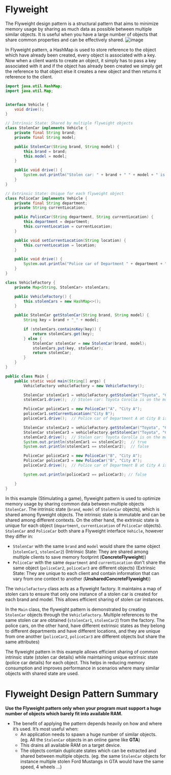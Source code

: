 # Flyweight
The Flyweight design pattern is a structural pattern that aims to minimize memory usage by sharing as much data as possible between multiple similar objects. It is useful when you have a large number of objects that share common properties and can be effectively shared.
![image](https://github.com/boushphong/Design-Patterns/assets/59940078/ff1d0810-7e6d-4704-8157-c46249509ca1)

In Flyweight pattern, a HashMap is used to store reference to the object which have already been created, every object is associated with a key. Now when a client wants to create an object, it simply has to pass a key associated with it and if the object has already been created we simply get the reference to that object else it creates a new object and then returns it reference to the client.

```java
import java.util.HashMap;
import java.util.Map;


interface Vehicle {
    void drive();
}

// Intrinsic State: Shared by multiple flyweight objects
class StolenCar implements Vehicle {
    private final String brand;
    private final String model;

    public StolenCar(String brand, String model) {
        this.brand = brand;
        this.model = model;
    }

    public void drive() {
        System.out.println("Stolen car: " + brand + " " + model + " is on the move");
    }
}

// Extrinsic State: Unique for each flyweight object
class PoliceCar implements Vehicle {
    private final String department;
    private String currentLocation;

    public PoliceCar(String department, String currentLocation) {
        this.department = department;
        this.currentLocation = currentLocation;
    }

    public void setCurrentLocation(String location) {
        this.currentLocation = location;
    }

    public void drive() {
        System.out.println("Police car of Department " + department + " at " + currentLocation + " is on a patrol");
    }
}

class VehicleFactory {
    private Map<String, StolenCar> stolenCars;

    public VehicleFactory() {
        this.stolenCars = new HashMap<>();
    }

    public StolenCar getStolenCar(String brand, String model) {
        String key = brand + "_" + model;

        if (stolenCars.containsKey(key)) {
            return stolenCars.get(key);
        } else {
            StolenCar stolenCar = new StolenCar(brand, model);
            stolenCars.put(key, stolenCar);
            return stolenCar;
        }
    }
}

public class Main {
    public static void main(String[] args) {
        VehicleFactory vehicleFactory = new VehicleFactory();

        StolenCar stolenCar1 = vehicleFactory.getStolenCar("Toyota", "Corolla");
        stolenCar1.drive();  // Stolen car: Toyota Corolla is on the move

        PoliceCar policeCar1 = new PoliceCar("A", "City A");
        policeCar1.setCurrentLocation("City B");
        policeCar1.drive();  // Police car of Department A at City B is on a patrol

        StolenCar stolenCar2 = vehicleFactory.getStolenCar("Toyota", "Corolla");
        StolenCar stolenCar3 = vehicleFactory.getStolenCar("Toyota", "Camry");
        stolenCar2.drive();  // Stolen car: Toyota Corolla is on the move
        System.out.println(stolenCar1 == stolenCar2);  // true
        System.out.println(stolenCar1 == stolenCar2);  // false

        PoliceCar policeCar2 = new PoliceCar("B", "City A");
        PoliceCar policeCar3 = new PoliceCar("B", "City A");
        policeCar2.drive();  // Police car of Department B at City A is on a patrol

        System.out.println(policeCar2 == policeCar3); // false

    }
}
```

In this example (Stimulating a game), flyweight pattern is used to optimize memory usage by sharing common data between multiple objects `StolenCar`. The intrinsic state (`brand`, `model` of `StolenCar` objects), which is shared among flyweight objects. The intrinsic state is immutable and can be shared among different contexts. On the other hand, the extrinsic state is unique for each object (`department`, `currentLocation` of `PoliceCar` objects). `StolenCar` and `PoliceCar` both share a Flyweight interface `Vehicle`, however they differ in:
- `StolenCar` with the same `brand` and `model` would share the same object (`stolenCar1`, `stolenCar2`) (Intrinsic State: They are shared among multiple clients to save memory footprint (**ConcreteFlyweight**))
- `PoliceCar` with the same `department` and `currentLocation` don't share the same object (`policeCar2`, `policeCar3` are different objects) (Extrinsic State: They are unique to each client and contain information that can vary from one context to another (**UnsharedConcreteFlyweight**))

The `VehicleFactory` class acts as a flyweight factory. It maintains a map of stolen cars to ensure that only one instance of a stolen car is created for each brand and model. This allows efficient sharing of stolen car instances.

In the `Main` class, the flyweight pattern is demonstrated by creating `StolenCar` objects through the `VehicleFactory`. Multiple references to the same stolen car are obtained (`stolenCar1`, `stolenCar2`) from the factory. The police cars, on the other hand, have different extrinsic states as they belong to different departments and have different locations, and they are unique from one another (`policeCar2`, `policeCar3` are different objects but share the same attributes)

The flyweight pattern in this example allows efficient sharing of common intrinsic state (stolen car details) while maintaining unique extrinsic state (police car details) for each object. This helps in reducing memory consumption and improves performance in scenarios where many similar objects with shared state are used.

# Flyweight Design Pattern Summary
**Use the Flyweight pattern only when your program must support a huge number of objects which barely fit into available RAM.**

- The benefit of applying the pattern depends heavily on how and where it’s used. It’s most useful when:
  - An application needs to spawn a huge number of similar objects. (eg. All the `StolenCar` objects in an online game like **GTA**)
  - This drains all available RAM on a target device.
  - The objects contain duplicate states which can be extracted and shared between multiple objects. (eg. the same `StolenCar` objects for instance multiple stolen Ford Mustangs in GTA would have the same speed, 4 wheels ...)
